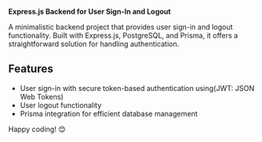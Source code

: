  **Express.js Backend for User Sign-In and Logout**

A minimalistic backend project that provides user sign-in and logout functionality. Built with Express.js, PostgreSQL, and Prisma, it offers a straightforward solution for handling authentication.

## Features

- User sign-in with secure token-based authentication using(JWT: JSON Web Tokens)
- User logout functionality
- Prisma integration for efficient database management

Happy coding! 😊
